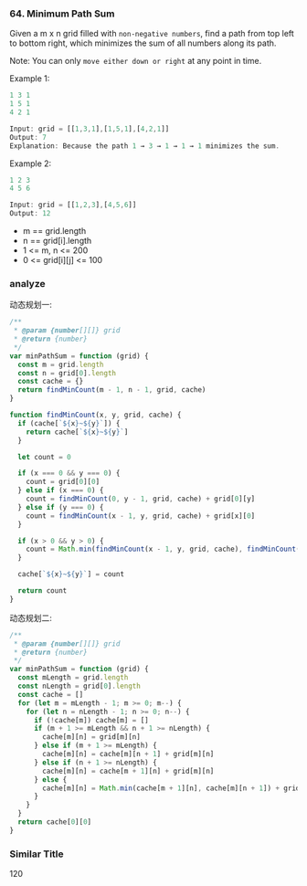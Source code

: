 ### 64. Minimum Path Sum

Given a m x n grid filled with `non-negative numbers`, find a path from top left to bottom right, which minimizes the sum of all numbers along its path.

Note: You can only `move either down or right` at any point in time.

Example 1:

```js
1 3 1
1 5 1
4 2 1

Input: grid = [[1,3,1],[1,5,1],[4,2,1]]
Output: 7
Explanation: Because the path 1 → 3 → 1 → 1 → 1 minimizes the sum.
```

Example 2:

```js
1 2 3
4 5 6

Input: grid = [[1,2,3],[4,5,6]]
Output: 12
```

* m == grid.length
* n == grid[i].length
* 1 <= m, n <= 200
* 0 <= grid[i][j] <= 100

### analyze

动态规划一:

```js
/**
 * @param {number[][]} grid
 * @return {number}
 */
var minPathSum = function (grid) {
  const m = grid.length
  const n = grid[0].length
  const cache = {}
  return findMinCount(m - 1, n - 1, grid, cache)
}

function findMinCount(x, y, grid, cache) {
  if (cache[`${x}~${y}`]) {
    return cache[`${x}~${y}`]
  }

  let count = 0

  if (x === 0 && y === 0) {
    count = grid[0][0]
  } else if (x === 0) {
    count = findMinCount(0, y - 1, grid, cache) + grid[0][y]
  } else if (y === 0) {
    count = findMinCount(x - 1, y, grid, cache) + grid[x][0]
  }

  if (x > 0 && y > 0) {
    count = Math.min(findMinCount(x - 1, y, grid, cache), findMinCount(x, y - 1, grid, cache)) + grid[x][y]
  }

  cache[`${x}~${y}`] = count

  return count
}
```

动态规划二:

```js
/**
 * @param {number[][]} grid
 * @return {number}
 */
var minPathSum = function (grid) {
  const mLength = grid.length
  const nLength = grid[0].length
  const cache = []
  for (let m = mLength - 1; m >= 0; m--) {
    for (let n = nLength - 1; n >= 0; n--) {
      if (!cache[m]) cache[m] = []
      if (m + 1 >= mLength && n + 1 >= nLength) {
        cache[m][n] = grid[m][n]
      } else if (m + 1 >= mLength) {
        cache[m][n] = cache[m][n + 1] + grid[m][n]
      } else if (n + 1 >= nLength) {
        cache[m][n] = cache[m + 1][n] + grid[m][n]
      } else {
        cache[m][n] = Math.min(cache[m + 1][n], cache[m][n + 1]) + grid[m][n]
      }
    }
  }
  return cache[0][0]
}
```

### Similar Title

120